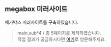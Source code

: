 ## megabox 미러사이트
메가박스 미러사이트를 구축하였습니다.
>main,sub*4 / 총 5페이지를 제작하였습니다.<br>
>작업 결과가 궁금하시다면 [여기]()로 방문해주세요.
